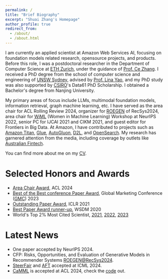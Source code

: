 ```yaml
---
permalink: /
title: "Brief Biography"
excerpt: "Shuai Zhang's Homepage"
author_profile: true
redirect_from: 
  - /about/
  - /about.html
---
```

<!-- Place this tag in your head or just before your close body tag. -->
<script async defer src="https://buttons.github.io/buttons.js"></script>

<!--[Curriculum Vitae](files/Shuai_Curriculum.pdf). -->

I am currently an applied scientist at Amazon Web Services AI, focusing on foundation models related research, opensource projects, and products. Before this role, I was a postdoctoral researcher in the Department of Computer Science at [ETH Zurich](https://ethz.ch/en.html), under the guidance of [Prof. Ce Zhang](https://zhangce.github.io/). I received a PhD degree from the school of computer science and engineering of [UNSW Sydney](https://www.unsw.edu.au/homepage/), advised by [Prof. Lina Yao](https://www.linayao.com/), and my PhD study was also supported by [CSIRO](https://www.csiro.au/en/)'s Data61 PhD Scholarship. I obtained a Bachelor's degree from Nanjing University. 

My primary areas of focus include LLMs, multimodal foundation models, information retrieval, graph machine learning, etc.  I have served as the area chair for ACL Rolling Review 2024, organizer for [ROEGEN](https://roegen-recsys2024.github.io/) of RecSys2024, area chair for [WiML](https://sites.google.com/view/wiml2022/home) (Women in Machine Learning) Workshop at NeurIPS 2022, senior PC for IJCAI 2021 and CIKM 2021, and guest editor for Frontiers in Big Data. At Amazon, I have contributed to projects such as [Amazon Titan](https://aws.amazon.com/bedrock/titan/), [Glue](https://aws.amazon.com/glue/), [AutoGluon](https://auto.gluon.ai/), [D2L](https://d2l.ai/), and [OpenSearch](https://opensearch.org/). My research has garnered attention from the media, including coverage by outlets like [Australian Fintech](https://australianfintech.com.au/raiz-invest-partners-with-unsw-to-power-rewards-with-machine-learning/).

You can find more about me on my [CV](https://shuaizhang.tech/files/shuai_cv_2024-09.pdf).

Selected Honors and Awards
======
* [Area Chair Award](https://x.com/aclmeeting/status/1823665870717247869), ACL 2024
* [Best of the Best conference Paper Award](https://shuaizhang.tech/images/gmc_best_paper_award.jpg), Global Marketing Conference ([GMC](https://2023gmc.imweb.me/)) 2023
* [Outstanding Paper Award](https://iclr-conf.medium.com/announcing-iclr-2021-outstanding-paper-awards-9ae0514734ab), ICLR 2021
* [Best Paper Award runner-up](https://www.wsdm-conference.org/2020/#:~:text=WSDM%202020%20Best%20Paper%20Award,Seshadhri.), WSDM 2020
* World's Top 2% Most Cited Scientist, [2021](https://elsevier.digitalcommonsdata.com/datasets/btchxktzyw/4?fbclid=IwAR0GawO-pjz7CCKvp3o-B2Fj1v-2oijv3oJ_ORYKYO4i8P6-xveyYYJMKag), [2022](https://elsevier.digitalcommonsdata.com/datasets/btchxktzyw/6), [2023](https://elsevier.digitalcommonsdata.com/datasets/btchxktzyw/7)




Latest News
======
* One paper accepted by NeurIPS 2024.
* CFP: Risks, Opportunities, and Evaluation of Generative Models in Recommender Systems [ROEGEN@RecSys2024](https://roegen-recsys2024.github.io/).
* [SteerFair](https://arxiv.org/html/2406.03631v1) and [AFT](https://arxiv.org/html/2406.07337v1) accepted at ICML 2024.
* [CaMML](https://arxiv.org/abs/2401.03149) is accepted at ACL 2024, check the [code](https://github.com/amazon-science/camml) out.




<!--I am a recipient of the 
* [Best paper award runner-up](https://www.wsdm-conference.org/2020/#:~:text=WSDM%202020%20Best%20Paper%20Award,Seshadhri.) at WSDM 2020
* [Outstanding paper award](https://iclr-conf.medium.com/announcing-iclr-2021-outstanding-paper-awards-9ae0514734ab) at ICLR 2021
* [Best of the Best conference paper award](https://shuaizhang.tech/images/gmc_best_paper_award.jpg) at Global Marketing Conference ([GMC](https://2023gmc.imweb.me/)) 2023.-->

<!--
#### Research Highlights

##### FM & Transformers: 
[CaMML](https://arxiv.org/abs/2401.03149) (ACL 2024), [SteerFair](https://arxiv.org/html/2406.03631v1) (ICML 2024), [PipeRAG](https://github.com/amazon-science/piperag), [AFT](https://arxiv.org/html/2406.07337v1) (ICML 2024), [prompt-pretraining](https://github.com/amazon-science/prompt-pretraining) (NeurIPS 2023), [PHM](https://arxiv.org/pdf/2102.08597) (ICLR 2021).
##### Graph & Sequence ML: 
[QuatE](https://arxiv.org/abs/1904.10281) (NeurIPS 2019), [Switch Space](https://openreview.net/pdf?id=fpElyckKkd) (NeurIPS 2023), [xFraud](https://shuaizhang.tech/files/Ebay_XFraud_VLDB_CRC.pdf) (VLDB 2022), [NNKGReasoning](https://github.com/amayuelas/NNKGReasoning) (ICLR 2022), [Self-IRU](https://papers.nips.cc/paper/2021/file/3341f6f048384ec73a7ba2e77d2db48b-Paper.pdf) (NeurIPS 2021).
##### RecSys: 
[HyperML](https://arxiv.org/abs/1809.01703) (WSDM 2020), [AttRec](https://github.com/cheungdaven/DeepRec).
-->

<!--
### Selected Publications

[PipeRAG: Fast Retrieval-Augmented Generation via Algorithm-System Co-design](https://arxiv.org/abs/2403.05676) <br> 
Wenqi Jiang, <b>Shuai Zhang</b>, Boran Han, Jie Wang, Bernie Wang, Tim Kraska.<br>
<i>Preprint, 2024</i>.

[Discovering Bias in Latent Space: An Unsupervised Debiasing Approach](https://arxiv.org/abs/2406.03631) <br> 
Dyah Adila, <b>Shuai Zhang</b>, Boran Han, Bernie Wang.<br>
<i>ICML 2024</i>. Forty-first International Conference on Machine Learning.<br> 

[CaMML: Context-Aware Multimodal Learner for Large Models](https://arxiv.org/abs/2401.03149) <br> 
Yixin Chen*, <b>Shuai Zhang*</b>, Boran Han, Tong He, Bo Li.<br>
<i>ACL 2024</i>. The 62nd Annual Meeting of the Association for Computational Linguistics. [code](https://github.com/amazon-science/camml), [website](https://camml-project.github.io/) <br> 

[Transferring Knowledge From Large Foundation Models to Small Downstream Models](https://arxiv.org/html/2406.07337v1) <br> 
Shikai Qiu, Boran Han, Danielle C. Maddix, <b>Shuai Zhang</b>, Bernie Wang, Andrew Gordon Wilson.<br>
<i>ICML 2024</i>. Forty-first International Conference on Machine Learning. [code](https://github.com/amazon-science/adaptive-feature-transfer) <br> 





[Prompt Pre-Training with Twenty-Thousand Classes for Open-Vocabulary Visual Recognition](https://arxiv.org/abs/2304.04704) <br> 
Shuhuai Ren, Aston Zhang, Yi Zhu, <b>Shuai Zhang</b>, Shuai Zheng, Mu Li, Alex Smola, Xu Sun.<br>
<i>NeurIPS 2023 </i>. <i>Thirty-seventh Conference on Neural Information Processing Systems</i>. [code](https://github.com/amazon-science/prompt-pretraining) <br> 

[Data-Informed Geometric Space Selection]() <br> 
<b>Shuai Zhang</b>, Wenqi Jiang.<br>
<i>NeurIPS 2023 </i>. <i>Thirty-seventh Conference on Neural Information Processing Systems [code](https://openreview.net/attachment?id=fpElyckKkd&name=supplementary_material)</i>. <br> 


[xFraud: Explainable Fraud Transaction Detection](https://shuaizhang.tech/files/Ebay_XFraud_VLDB_CRC.pdf) <br> 
Susie Xi Rao, <b>Shuai Zhang</b>, Zhichao Han, Zitao Zhang, Wei Min, Zhiyao Chen, Yinan Shan, Yang Zhao, Ce Zhang.<br>
<i>VLDB 2022 </i>. <i>The Proceedings of the VLDB Endowment</i>. [code](https://github.com/eBay/xFraud)<br> 

[Neural Methods for Logical Reasoning over Knowledge Graphs]() <br> 
Alfonso Amayuelas, <b>Shuai Zhang</b>, Susie Xi Rao, Ce Zhang.<br>
<i>ICLR 2022 </i>. <i>The International Conference on Learning Representations</i>. [code](https://github.com/amayuelas/NNKGReasoning) <br> 

[Beyond Fully-Connected Layers with Quaternions: Parameterization of Hypercomplex Multiplications with 1/n Parameters](https://openreview.net/forum?id=rcQdycl0zyk)<br>
Aston Zhang, Yi Tay, <b>Shuai Zhang</b>, Alvin Chan, Anh Tuan Luu, Siu Hui, Jie Fu. <br>
<i>ICLR 2021</i>. <i>The International Conference on Learning Representations</i>. [code](https://github.com/astonzhang/Parameterization-of-Hypercomplex-Multiplications)<br>
<b><span style="color:red">Outstanding Paper Award.</span></b>

[Self-Instantiated Recurrent Units with Dynamic Soft Recursion](https://papers.nips.cc/paper/2021/file/3341f6f048384ec73a7ba2e77d2db48b-Paper.pdf) <br> 
Aston Zhang, Yi Tay, Yikang Shen, Alvin Chan,  <b>Shuai Zhang</b> <br>
<i>NeurIPS 2021 </i>. <i>Thirty-fifth Conference on Neural Information Processing Systems</i>. [code](https://github.com/astonzhang/Self-IRU) <br> 

[HyperML: A Boosting Metric Learning Approach in Hyperbolic Space for Recommender Systems](https://arxiv.org/abs/1809.01703)<br>
Lucas Vinh Tran,  Yi Tay, <b>Shuai Zhang</b>, Gao Cong, Xiaoli Li. <br>
<i>WSDM 2020</i>. <i>The 13th ACM International Conference on Web Search and Data Mining [code](https://github.com/alibaba/Curvature-Learning-Framework/tree/main/examples/hyperml)</i>. <br>
<b><span style="color:red">Best Paper Award Runner-up.</span></b>




[Quaternion Knowledge Graph Embeddings](https://arxiv.org/abs/1904.10281)<br>
<b>Shuai Zhang</b>, Yi Tay, Lina Yao, Qi Liu. <br>
<i>NeurIPS 2019</i>. <i>Thirty-third Conference on Neural Information Processing Systems [code](https://github.com/cheungdaven/QuatE)</i>. 


-->



<!--Hi, I am Shuai Zhang, a postdoctoral researcher at the department of computer science in ETH Zurich. I received my PhD degree in computer science from UNSW Sydney and a bachelor degree from Nanjing University. My primary research interests lie in recommender systems, knowledge graphs, graph related applications, etc. My past internships were with Amazon AI and Tencent. I have won the ICLR 2021 outstanding paper award and best paper award (runner-up) at WSDM 2020. His research interests include but not limited to recommender systems, knowledge graph, and deep learning. He is PC member and reviewer for a number of top conferences and journals. You can find my publications on my [Google Scholar page](https://scholar.google.com.au/citations?user=PPjdxlcAAAAJ&hl=en).

[Data-Informed Geometric Space Selection]() <br> 
<b>Shuai Zhang</b>, Wenqi Jiang.<br>
<i>NeurIPS 2023 </i>. <i>Thirty-seventh Conference on Neural Information Processing Systems</i>. <br> 


I am actively serving as reviewer/program committe member for AI conferences (NeurIPS, ICML, ICLR, ACL, etc.) and journals.

I am a contributor for the following opensource projects: <br>
<a class="github-button" href="https://github.com/awslabs/autogluon" data-icon="octicon-star" data-size="large" data-show-count="true" aria-label="Star awslabs/autogluon on GitHub">AutoGluon</a> <a class="github-button" href="https://github.com/d2l-ai/d2l-en" data-icon="octicon-star" data-size="large" data-show-count="true" aria-label="Star d2l-ai/d2l-en on GitHub">Dive into Deep Learning</a> <a class="github-button" href="https://github.com/cheungdaven/deeprec" data-icon="octicon-star" data-size="large" data-show-count="true" aria-label="Star cheungdaven/deeprec on GitHub">DeepRec</a> 

[Discovering Bias in Latent Space: An Unsupervised Debiasing Approach]() <br> 
Dyah Adila,<b>Shuai Zhang</b>, Boran Han, Bernie Wang<br>
<i>ICML 2024</i>. Forty-first International Conference on Machine Learning <br> 

[Transferring Knowledge From Large Foundation Models to Small Downstream Models]() <br> 
Shikai Qiu, Boran Han, Danielle C. Maddix,  <b>Shuai Zhang</b>, Bernie Wang, Andrew Gordon Wilson<br>
<i>ICML 2024</i>. Forty-first International Conference on Machine Learning <br> 

-->




<!--<a class="github-button" href="https://github.com/cheungdaven/quate" data-icon="octicon-star" data-size="large" data-show-count="true" aria-label="Star cheungdaven/quate on GitHub">QuatE</a> -->
<!-- 
His current research lies in representation learning and its applications in information filtering, knowledge graph completion and reasoning.
Latest News
======
Latest News
======
Highlights
======
Wanna learn more about deep learning and recommender systems? You can: (1) Check our <a href="https://arxiv.org/abs/1707.07435">survey</a> on deep learning based recommender systems; (2) Read our book chapter <a href="https://d2l.ai/chapter_recommender-systems/index.html">Recommender Systems</a> in <i>Dive into Deep Learning</i> and [deep learning for recommender systems](https://link.springer.com/chapter/10.1007/978-1-0716-2197-4_5) in the 3rd edition recommender systems handbook; (3) Get your hands dirty with our opensource toolkit: <a class="github-button" href="https://github.com/cheungdaven/deeprec" data-icon="octicon-star" data-size="large" data-show-count="true" aria-label="Star cheungdaven/deeprec on GitHub">DeepRec</a>.  

"Tell me and I forget, teach me and I may remember, involve me and I learn." - Benjamin Franklin
* 26-04-2022: Our [book chapter](https://link.springer.com/chapter/10.1007/978-1-0716-2197-4_5) for the 3rd edition of [recommender system handbook](https://link.springer.com/book/10.1007/978-1-0716-2197-4) is published.
* 20-01-2022: one paper accepted to ICLR 2022.
* 26-10-2021: one paper accepted to VLDB 2022.
* 29-09-2021: one paper accepted to NeurIPS 2021.
* 24-08-2021: give a talk at ANU.
* 18-05-2021: Two papers accepted to KDD 2021.
* 06-05-2021: one short paper accepted to ACL 2021.
* 30-04-2021: give a talk in the [CVG group](https://www.cvg.unibe.ch/home/) of Universität Bern.
* 01-04-2021: Received the ICLR 2021 Outstanding Paper Award.
06-05-2021: will serve as the guest-editor for one section on recsys of frontiers of big data.
19-04-2021: invited to be the senior PC member for CIKM short paper.
10-3-2021: One paper is accepted by NAACL 2021.
22-2-2021: invited to be the reviewer for JMLR.
19-01-2021: One paper is accepted by MLSys 2021.
12-01-2021: One paper is accepted by ICLR 2021 as spotlight presentation.
14-12-2020: will serve as reviewer for ICML2021.
10-12-2020: One paper accepted by AAAI'21 workshop DLG.
30-11-2020: will serve as Senior PC member for IJCAI 2021.
21-10-2020: will serve as PC member for NAACL-HLT 2021.
16-10-2020: one paper is accepted by WSDM 2021.
15-10-2020: one paper is accepted by CIDR 2021.
19-09-2020: give a talk at chinese science club in zurich.
14-08-2020: I will serve as PC member for AAAI 2021 and EACL 2021.
14-08-2020: I will serve as PC member for AAAI 2021 and EACL 2021.
26-03-2020: Will serve as PC member for EMNLP 2020 and AACL-IJCNLP 2020. 
10-02-2020: Start my new journey at the Department of Computer Science in ETH Zurich. 
06-02-2020: One paper with [Lucas](https://sites.google.com/view/lucasvinhtran) and [Yi Tay](https://vanzytay.github.io/) is awarded the Best paper award runner-up.
22-01-2020: Invited as the PC member of the SIGIR demo track.
08-12-2019: I attended the NeurIPS conference in Vancouver and presented our work.
20-11-2019: I was awarded a PhD degree.
11-11-2019: One paper with Mingming Li is accepted by AAAI 2020.
31-10-2019: The chapter [Recommender Systems](http://numpy.d2l.ai/chapter_recommender-systems/index.html) in the [Dive into Deep Learning](http://numpy.d2l.ai/) book comes out. Any feedback is welcome.
11-10-2019: One paper with [Lucas](https://sites.google.com/view/lucasvinhtran) and [Yi Tay](https://vanzytay.github.io/) is accepted by WSDM 2020.
10-10-2019: I am awarded the NeurIPS 2019 Travel Grant.
07-10-2019: One paper is accepted by IEEE Transactions on Industrial Informatics (IF:7.377).  
04-9-2019: One paper is accepted at NeurIPS 2019, see you in Vancouver.
30-7-2019: I will serve as Program Committee member for AAAI 2020.-->
 <!-- 
07-10-2019: I will join the Systems Group of ETH Zurich as a PostDoc.
22-7-2019: Invited as reviewer for ACM computing surveys.
12-01-2020: Invited as reviewer for ACM Transactions of Information Systems.
18-6-2019: I will do an internship at AWS AI Lab.
 11-6-2019: Awarded the IJCAI 2019 Travel Grant.
 21-5-2019: One paper is accepted by IJCAI Demo Track.
 14-5-2019: One paper on NLP with [Yi Tay](https://vanzytay.github.io/) accepted at ACL 2019.
 10-5-2019: One paper is accepted at IJCAI 2019.-->
 



